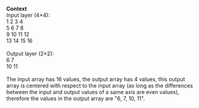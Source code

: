 <p align="left">
  <strong>Context</strong>
  <br/>
  Input layer (4×4):
  <br/>
  1 2 3 4
  <br/>
  5 6 7 8
  <br/>
  9 10 11 12
  <br/>
  13 14 15 16
  <br/>
  <br/>
  Output layer (2×2):
  <br/>
  6 7
  <br/>
  10 11
  <br/>

  <br/>
  The input array has 16 values, the output array has 4 values, this output array is centered with respect to the input array (as long as the differences between the input and output values of a same axis are even values), therefore the values in the output array are "6, 7, 10, 11".
</p>
